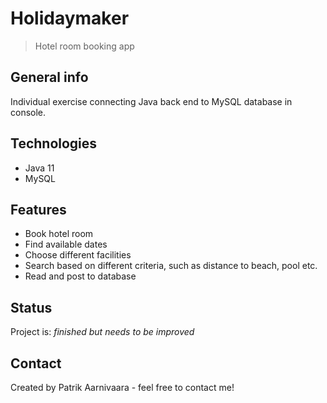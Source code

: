 # Holidaymaker
> Hotel room booking app

## General info
Individual exercise connecting Java back end to MySQL database in console. 

## Technologies
* Java 11
* MySQL

## Features
* Book hotel room
* Find available dates
* Choose different facilities
* Search based on different criteria, such as distance to beach, pool etc.
* Read and post to database

## Status
Project is: _finished but needs to be improved_

## Contact
Created by Patrik Aarnivaara - feel free to contact me!
